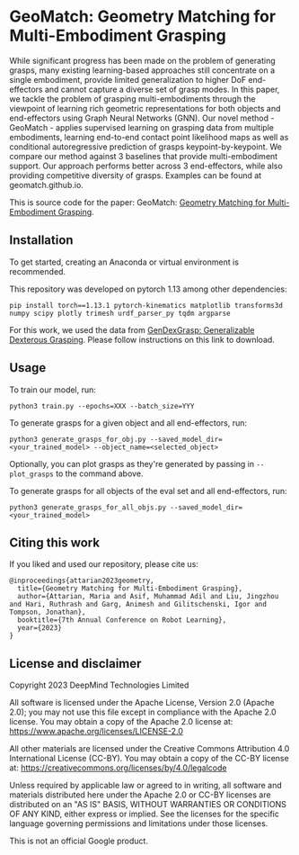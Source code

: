 # GeoMatch: Geometry Matching for Multi-Embodiment Grasping

While significant progress has been made on the problem of generating grasps, many existing learning-based approaches still concentrate on a single embodiment, provide limited generalization to higher DoF end-effectors and cannot capture a diverse set of grasp modes. In this paper, we tackle the problem of grasping multi-embodiments through the viewpoint of learning rich geometric representations for both objects and end-effectors using Graph Neural Networks (GNN). Our novel method - GeoMatch - applies supervised learning on grasping data from multiple embodiments, learning end-to-end contact point likelihood maps as well as conditional autoregressive prediction of grasps keypoint-by-keypoint. We compare our method against 3 baselines that provide multi-embodiment support. Our approach performs better across 3 end-effectors, while also providing competitive diversity of grasps. Examples can be found at geomatch.github.io.

This is source code for the paper: GeoMatch: [Geometry Matching for Multi-Embodiment Grasping](https://arxiv.org/abs/2312.03864).

## Installation

To get started, creating an Anaconda or virtual environment is recommended.

This repository was developed on pytorch 1.13 among other dependencies:

```pip install torch==1.13.1 pytorch-kinematics matplotlib transforms3d numpy scipy plotly trimesh urdf_parser_py tqdm argparse```

For this work, we used the data from [GenDexGrasp: Generalizable Dexterous Grasping](https://github.com/tengyu-liu/GenDexGrasp/tree/main). Please follow instructions on this link to download.

## Usage

To train our model, run:

```python3 train.py --epochs=XXX --batch_size=YYY```

To generate grasps for a given object and all end-effectors, run:

```python3 generate_grasps_for_obj.py --saved_model_dir=<your_trained_model> --object_name=<selected_object>```

Optionally, you can plot grasps as they're generated by passing in `--plot_grasps` to the command above.

To generate grasps for all objects of the eval set and all end-effectors, run:

```python3 generate_grasps_for_all_objs.py --saved_model_dir=<your_trained_model>```


## Citing this work

If you liked and used our repository, please cite us:

```
@inproceedings{attarian2023geometry,
  title={Geometry Matching for Multi-Embodiment Grasping},
  author={Attarian, Maria and Asif, Muhammad Adil and Liu, Jingzhou and Hari, Ruthrash and Garg, Animesh and Gilitschenski, Igor and Tompson, Jonathan},
  booktitle={7th Annual Conference on Robot Learning},
  year={2023}
}
```

## License and disclaimer

Copyright 2023 DeepMind Technologies Limited

All software is licensed under the Apache License, Version 2.0 (Apache 2.0);
you may not use this file except in compliance with the Apache 2.0 license.
You may obtain a copy of the Apache 2.0 license at:
https://www.apache.org/licenses/LICENSE-2.0

All other materials are licensed under the Creative Commons Attribution 4.0
International License (CC-BY). You may obtain a copy of the CC-BY license at:
https://creativecommons.org/licenses/by/4.0/legalcode

Unless required by applicable law or agreed to in writing, all software and
materials distributed here under the Apache 2.0 or CC-BY licenses are
distributed on an "AS IS" BASIS, WITHOUT WARRANTIES OR CONDITIONS OF ANY KIND,
either express or implied. See the licenses for the specific language governing
permissions and limitations under those licenses.

This is not an official Google product.
